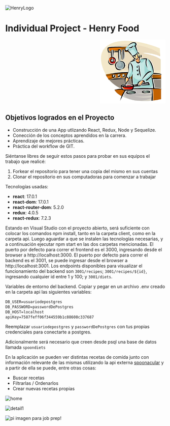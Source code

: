 ![HenryLogo](https://d31uz8lwfmyn8g.cloudfront.net/Assets/logo-henry-white-lg.png)

# Individual Project - Henry Food

<p align="right">
  <img height="200" src="./cooking.png" />
</p>

## Objetivos logrados en el Proyecto

- Construcción de una App utlizando React, Redux, Node y Sequelize.
- Conección de los conceptos aprendidos en la carrera.
- Aprendizaje de mejores prácticas.
- Práctica del workflow de GIT.

Siéntanse libres de seguir estos pasos para probar en sus equipos el trabajo que realicé:
 1. Forkear el repositorio para tener una copia del mismo en sus cuentas
 2. Clonar el repositorio en sus computadoras para comenzar a trabajar

Tecnologías usadas:

- __react__: 17.0.1
- __react-dom__: 17.0.1
- __react-router-dom__: 5.2.0
- __redux__: 4.0.5
- __react-redux__: 7.2.3

Estando en Visual Studio con el proyecto abierto, será suficiente con colocar los comandos npm install, tanto en la carpeta client, como en la carpeta api. Luego aguardar a que se instalen las tecnologías necesarias, y a continuación ejecutar npm start en las dos carpetas mencionadas. El puerto por defecto para correr el frontend es el 3000, ingresando desde el browser a http://localhost:3000. El puerto por defecto para correr el backend es el 3001, se puede ingresar desde el browser a http://localhost:3001. Los endpoints disponibles para visualizar el funcionamiento del backend son `3001/recipes`; `3001/recipes/${id}`, ingresando cualquier id entre 1 y 100; y `3001/diets`.

Variables de entorno del backend.
Copiar y pegar en un archivo .env creado en la carpeta api las siguientes variables:
```env
DB_USER=usuariodepostgres
DB_PASSWORD=passwordDePostgres
DB_HOST=localhost
apiKey=7587feff06f344559b1c88608c337687
```

Reemplazar `usuariodepostgres` y `passwordDePostgres` con tus propias credenciales para conectarte a postgres. 

Adicionalmente será necesario que creen desde psql una base de datos llamada `spoondiets`

En la aplicación se pueden ver distintas recetas de comida junto con información relevante de las mismas utilizando la api externa [spoonacular](https://spoonacular.com/food-api) y a partir de ella se puede, entre otras cosas:

- Buscar recetas
- Filtrarlas / Ordenarlos
- Crear nuevas recetas propias

![home](https://user-images.githubusercontent.com/94709834/182886066-4bcbed0f-33a7-446e-93e0-31731405c32a.png)

![detail1](https://user-images.githubusercontent.com/94709834/182885899-1147af0c-08a0-46f1-a4fc-9604ab9e9eba.png)

![pi imagen para job prep](https://user-images.githubusercontent.com/94709834/182885669-ee9c351c-c613-4817-b33f-90261d136510.png)!


